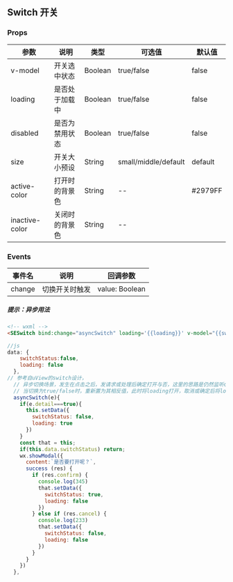 ## Switch 开关

### Props

| 参数           | 说明           | 类型    | 可选值               | 默认值  |
| -------------- | -------------- | ------- | -------------------- | ------- |
| v-model        | 开关选中状态   | Boolean | true/false           | false   |
| loading        | 是否处于加载中 | Boolean | true/false           | false   |
| disabled       | 是否为禁用状态 | Boolean | true/false           | false   |
| size           | 开关大小预设   | String  | small/middle/default | default |
| active-color   | 打开时的背景色 | String  | --                   | #2979FF |
| inactive-color | 关闭时的背景色 | String  | --                   |         |

### Events

| 事件名 | 说明           | 回调参数       |
| ------ | -------------- | -------------- |
| change | 切换开关时触发 | value: Boolean |



##### 提示：异步用法

```html
<!-- wxml -->
<SESwitch bind:change="asyncSwitch" loading='{{loading}}' v-model="{{switchStatus}}"/>
```

```javascript
//js
data: {
    switchStatus:false,
    loading: false
  },
// 参考自uView的switch设计，
  // 异步切换场景，发生在点击之后，发请求或处理后确定打开与否，这里的思路是仍然监听change事件，
  // 当切换为true/false时，重新置为其相反值，此时将loading打开，取消或确定后将loading关闭
  asyncSwitch(e){
    if(e.detail===true){
      this.setData({
        switchStatus: false,
        loading: true
      })
    }
    const that = this;
    if(this.data.switchStatus) return;
    wx.showModal({
      content:`是否要打开呢？`,
      success (res) {
        if (res.confirm) {
          console.log(345)
          that.setData({
            switchStatus: true,
            loading: false
          })
        } else if (res.cancel) {
          console.log(233)
          that.setData({
            switchStatus: false,
            loading: false
          })
        }
      }
    })
  },
```

